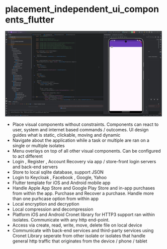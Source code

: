 # placement_independent_ui_components_flutter
![Demo](https://github.com/sunsetZaaZa/placement_independent_ui_components_flutter/blob/main/smoke_trail.gif)

* Place visual components without constraints. Components can react to user, system and internet based commands / outcomes. UI design guides what is static, clickable, moving and dynamic
* Navigate about the application while a task or multiple are ran on a single or multiple isolates
* Menu overlays on top of all other visual components. Can be configured to act different
* Login , Register , Account Recovery via app / store-front login servers and back-end servers
* Store to local sqlite database, support JSON
* Login to Keycloak , Facebook , Google, Yahoo
* Flutter template for iOS and Android mobile app
* Handle Apple App Store and Google Play Store and in-app purchases from within the app. Purchase and Recover a purchase. Handle more than one purhcase option from within app
* Local encryption and decryption
* Local compression and decompression
* Platform iOS and Android Cronet library for HTTP3 support ran within isolates. Communicate with any http end-point.
* Access via create, read, write, move, delete file on local device
* Communicate with back-end services and third-party services using Cronet Library seperate from other isolate or isolates that handle general http traffic that originates from the device / phone / tablet

